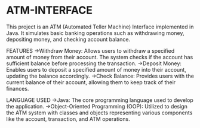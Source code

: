 # ATM-INTERFACE
This project is an ATM (Automated Teller Machine) Interface implemented in Java. It simulates basic banking operations such as withdrawing money, depositing money, and checking account balance. 

FEATURES
->Withdraw Money: Allows users to withdraw a specified amount of money from their account. The system checks if the account has sufficient balance before processing 
  the transaction.
->Deposit Money: Enables users to deposit a specified amount of money into their account, updating the balance accordingly.
->Check Balance: Provides users with the current balance of their account, allowing them to keep track of their finances.

LANGUAGE USED
->Java: The core programming language used to develop the application.
->Object-Oriented Programming (OOP): Utilized to design the ATM system with classes and objects representing various components like the account, transaction, and ATM operations.
